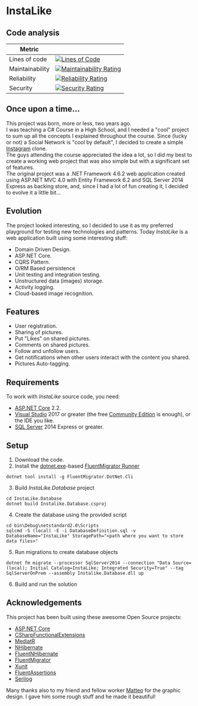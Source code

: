 # InstaLike

## Code analysis 
| Metric |  |
|-----------------|-----------------------------------------------------------------------------------------------------------------------------------------------------------------------------------------------|
| Lines of code | [![Lines of Code](https://sonarcloud.io/api/project_badges/measure?project=albertodall_InstaLike&metric=ncloc)](https://sonarcloud.io/dashboard?id=albertodall_InstaLike) |
| Maintainability | [![Maintainability Rating](https://sonarcloud.io/api/project_badges/measure?project=albertodall_InstaLike&amp;metric=sqale_rating)](https://sonarcloud.io/dashboard?id=albertodall_InstaLike) |
| Reliability | [![Reliability Rating](https://sonarcloud.io/api/project_badges/measure?project=albertodall_InstaLike&metric=reliability_rating)](https://sonarcloud.io/dashboard?id=albertodall_InstaLike) |
| Security | [![Security Rating](https://sonarcloud.io/api/project_badges/measure?project=albertodall_InstaLike&metric=security_rating)](https://sonarcloud.io/dashboard?id=albertodall_InstaLike) |

## Once upon a time...
This project was born, more or less, two years ago.  
I was teaching a C# Course in a High School, and I needed a "cool" project to sum up all the concepts I explained throughout the course.
Since (lucky or not) a Social Network is "cool by default", I decided to create a simple [Instagram](https://www.instagram.com) clone.  
The guys attending the course appreciated the idea a lot, so I did my best to create a working web project that was also simple but with a significant set of features.  
The original project was a .NET Framework 4.6.2 web application created using ASP.NET MVC 4.0 with Entity Framework 6.2 and SQL Server 2014 Express as backing store, and, since I had a lot of fun creating it, I decided to evolve it a little bit...

## Evolution
The project looked interesting, so I decided to use it as my preferred playground for testing new technologies and patterns. Today *InstaLike* is a web application built using some interesting stuff:
 - Domain Driven Design. 
 - ASP.NET Core.
 - CQRS Pattern. 
 - O/RM Based persistence 
 - Unit testing and integration testing. 
 - Unstructured data (images) storage.
 - Activity logging.
 - Cloud-based image recognition.

## Features
 - User registration. 
 - Sharing of pictures. 
 - Put "Likes" on shared pictures. 
 - Comments on shared pictures. 
 - Follow and unfollow users. 
 - Get notifications when other users interact with the content you shared.
 - Pictures Auto-tagging.

## Requirements
To work with *InstaLike* source code, you need:
 - [ASP.NET Core](https://dotnet.microsoft.com/apps/aspnet) 2.2.
 - [Visual Studio](https://visualstudio.microsoft.com/) 2017 or greater (the free [Community Edition](https://visualstudio.microsoft.com/vs/community/) is enough), or the IDE you like.
 - [SQL Server](https://www.microsoft.com/en-us/sql-server/sql-server-downloads) 2014 Express or greater.

## Setup
1. Download the code.
2. Install the [dotnet.exe](https://docs.microsoft.com/en-us/dotnet/core/tools/dotnet)-based [FluentMigrator Runner](https://fluentmigrator.github.io/articles/runners/dotnet-fm.html)
```
dotnet tool install -g FluentMigrator.DotNet.Cli
```
3. Build *InstaLike.Database* project
```
cd InstaLike.Database
dotnet build Instalike.Database.csproj
```
4. Create the database using the provided script
```
cd bin\Debug\netstandard2.0\Scripts
sqlcmd -S (local) -E -i DatabaseDefinition.sql -v DatabaseName="InstaLike" StoragePath="<path where you want to store data files>"
```
5. Run migrations to create database objects
```
dotnet fm migrate --processor SqlServer2014 --connection "Data Source=(local); Initial Catalog=InstaLike; Integrated Security=True" --tag SqlServerOnPrem --assembly Instalike.Database.dll up
```
6. Build and run the solution

## Acknowledgements
This project has been built using these awesome Open Source projects:

- [ASP.NET Core](https://dotnet.microsoft.com/apps/aspnet)
- [CSharpFunctionalExtensions](https://github.com/vkhorikov/CSharpFunctionalExtensions)
- [MediatR](https://github.com/jbogard/MediatR)
- [NHibernate](https://github.com/nhibernate/nhibernate-core)
- [FluentNHibernate](https://github.com/FluentNHibernate/fluent-nhibernate)
- [FluentMigrator](https://fluentmigrator.github.io)
- [Xunit](https://xunit.net)
- [FluentAssertions](https://fluentassertions.com)
- [Serilog](https://serilog.net)

Many thanks  also to my friend and fellow worker [Matteo](https://github.com/cefla) for the graphic design. I gave him some rough stuff and he made it beautiful!
